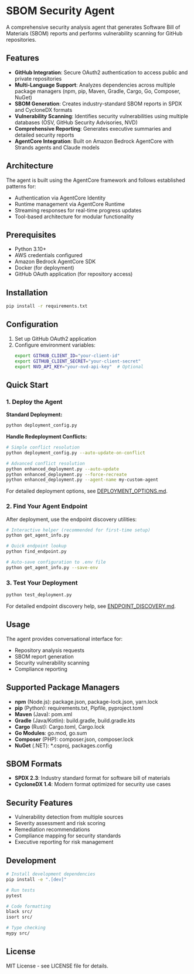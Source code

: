 # SBOM Security Agent

A comprehensive security analysis agent that generates Software Bill of Materials (SBOM) reports and performs vulnerability scanning for GitHub repositories.

## Features

- **GitHub Integration**: Secure OAuth2 authentication to access public and private repositories
- **Multi-Language Support**: Analyzes dependencies across multiple package managers (npm, pip, Maven, Gradle, Cargo, Go, Composer, NuGet)
- **SBOM Generation**: Creates industry-standard SBOM reports in SPDX and CycloneDX formats
- **Vulnerability Scanning**: Identifies security vulnerabilities using multiple databases (OSV, GitHub Security Advisories, NVD)
- **Comprehensive Reporting**: Generates executive summaries and detailed security reports
- **AgentCore Integration**: Built on Amazon Bedrock AgentCore with Strands agents and Claude models

## Architecture

The agent is built using the AgentCore framework and follows established patterns for:
- Authentication via AgentCore Identity
- Runtime management via AgentCore Runtime
- Streaming responses for real-time progress updates
- Tool-based architecture for modular functionality

## Prerequisites

- Python 3.10+
- AWS credentials configured
- Amazon Bedrock AgentCore SDK
- Docker (for deployment)
- GitHub OAuth application (for repository access)

## Installation

```bash
pip install -r requirements.txt
```

## Configuration

1. Set up GitHub OAuth2 application
2. Configure environment variables:
   ```bash
   export GITHUB_CLIENT_ID="your-client-id"
   export GITHUB_CLIENT_SECRET="your-client-secret"
   export NVD_API_KEY="your-nvd-api-key"  # Optional
   ```

## Quick Start

### 1. Deploy the Agent

**Standard Deployment:**
```bash
python deployment_config.py
```

**Handle Redeployment Conflicts:**
```bash
# Simple conflict resolution
python deployment_config.py --auto-update-on-conflict

# Advanced conflict resolution
python enhanced_deployment.py --auto-update
python enhanced_deployment.py --force-recreate
python enhanced_deployment.py --agent-name my-custom-agent
```

For detailed deployment options, see [DEPLOYMENT_OPTIONS.md](DEPLOYMENT_OPTIONS.md).

### 2. Find Your Agent Endpoint
After deployment, use the endpoint discovery utilities:

```bash
# Interactive helper (recommended for first-time setup)
python get_agent_info.py

# Quick endpoint lookup
python find_endpoint.py

# Auto-save configuration to .env file
python get_agent_info.py --save-env
```

### 3. Test Your Deployment
```bash
python test_deployment.py
```

For detailed endpoint discovery help, see [ENDPOINT_DISCOVERY.md](ENDPOINT_DISCOVERY.md).

## Usage

The agent provides conversational interface for:
- Repository analysis requests
- SBOM report generation
- Security vulnerability scanning
- Compliance reporting

## Supported Package Managers

- **npm** (Node.js): package.json, package-lock.json, yarn.lock
- **pip** (Python): requirements.txt, Pipfile, pyproject.toml
- **Maven** (Java): pom.xml
- **Gradle** (Java/Kotlin): build.gradle, build.gradle.kts
- **Cargo** (Rust): Cargo.toml, Cargo.lock
- **Go Modules**: go.mod, go.sum
- **Composer** (PHP): composer.json, composer.lock
- **NuGet** (.NET): *.csproj, packages.config

## SBOM Formats

- **SPDX 2.3**: Industry standard format for software bill of materials
- **CycloneDX 1.4**: Modern format optimized for security use cases

## Security Features

- Vulnerability detection from multiple sources
- Severity assessment and risk scoring
- Remediation recommendations
- Compliance mapping for security standards
- Executive reporting for risk management

## Development

```bash
# Install development dependencies
pip install -e ".[dev]"

# Run tests
pytest

# Code formatting
black src/
isort src/

# Type checking
mypy src/
```

## License

MIT License - see LICENSE file for details.